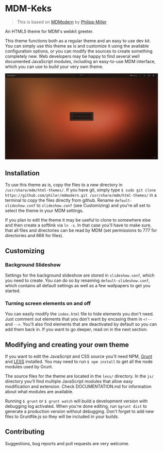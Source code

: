 MDM-Keks
========

> This is based on [MDModern](https://github.com/philer/MDModern) by [Philipp Miller](https://github.com/philer)

An HTML5 theme for MDM's webkit greeter.

This theme functions both as a regular theme and an easy to use dev kit.
You can simply use this theme as is and customize it using the available configuration options, or you can modify the sources to create something completely new.
Web developers may be happy to find several well documented JavaScript modules, including an easy-to-use MDM interface, which you can use to build your very own theme.

![screenshot](https://raw.githubusercontent.com/DerEnderKeks/MDM-Keks/master/screenshot.jpg)

## Installation
To use this theme as is, copy the files to a new directory in `/usr/share/mdm/html-themes/`. If you have git, simply type `$ sudo git clone https://github.com/philer/mdmodern.git /usr/share/mdm/html-themes/` in a terminal to copy the files directly from github.
Rename `default-slideshow.conf` to `slideshow.conf` (see Customizing) and you're all set to select the theme in your MDM settings.

If you plan to edit the theme it may be useful to clone to somewhere else and then create a softlink via `ln -s`. In that case you'll have to make sure, that all files and directories can be read by MDM (set permissions to 777 for directories and 666 for files).

## Customizing

### Background Slideshow
Settings for the background slideshow are stored in `slideshow.conf`, which you need to create. You can do so by renaming `default-slideshow.conf`, which contains all default settings as well as a few wallpapers to get you started.

### Turning screen elements on and off
You can easily modify the `index.html` file to hide elements you don't need. Just comment out elements that you don't want by encasing them in `<!--` and `-->`. You'll also find elements that are deactivated by default so you can add them back in.
If you want to go deeper, read on in the next section.

## Modifying and creating your own theme

If you want to edit the JavaScript and CSS source you'll need NPM,
[Grunt](http://gruntjs.com/) and [LESS](http://lesscss.org/) installed. You may need to run `$ npm install` to get all the node modules used by Grunt.

The source files for the theme are located in the `less/` directory. In the `js/` directory you'll find multiple JavaScript modules that allow easy modification and extension. Check DOCUMENTATION.md for information about what modules are available.

Running `$ grunt` or `$ grunt watch` will build a development version with debugging log activated. When you're done editing, run `$grunt dist` to generate a production version without debugging. Don't forget to add new files to Gruntfile.js so they will be included in your builds.

## Contributing

Suggestions, bug reports and pull requests are very welcome.


